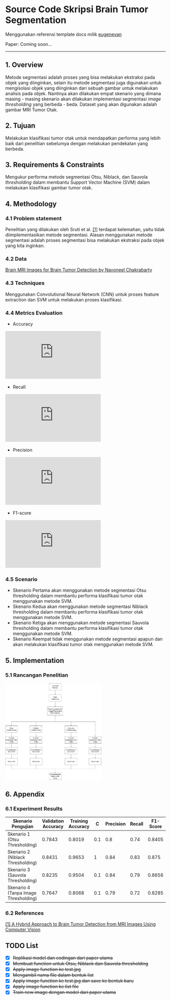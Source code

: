 # Source Code Skripsi Brain Tumor Segmentation 

Menggunakan referensi template docs milik [eugeneyan](https://github.com/eugeneyan/ml-design-docs)

Paper: Coming soon...

---

## 1. Overview

Metode segmentasi adalah proses yang bisa melakukan ekstraksi pada objek yang diinginkan, selain itu metode segmentasi juga digunakan untuk mengisolasi objek yang diinginkan dari sebuah gambar untuk melakukan analisis pada objek. Nantinya akan dilakukan empat skenario yang dimana masing - masing skenario akan dilakukan implementasi segmentasi *image thresholding* yang berbeda - beda. Dataset yang akan digunakan adalah gambar MRI Tumor Otak.

## 2. Tujuan

Melakukan klasifikasi tumor otak untuk mendapatkan performa yang lebih baik dari penelitian sebelumya dengan melakukan pendekatan yang berbeda.

## 3. Requirements & Constraints

Mengukur performa metode segmentasi Otsu, Niblack, dan Sauvola *thresholding* dalam membantu Support Vector Machine (SVM) dalam melakukan klasifikasi gambar tumor otak.

## 4. Methodology

### 4.1 Problem statement

Penelitian yang dilakukan oleh Sruti et al. [[1]](https://www.indianjournals.com/ijor.aspx?target=ijor:jicse&volume=8&issue=2&article=002) terdapat kelemahan, yaitu tidak diimplementasikan metode segmentasi. Alasan menggunakan metode segmentasi adalah proses segmentasi bisa melakukan ekstraksi pada objek yang kita inginkan.

### 4.2 Data

[Brain MRI Images for Brain Tumor Detection by Navoneel Chakrabarty](https://www.kaggle.com/navoneel/brain-mri-images-for-brain-tumor-detection)

### 4.3 Techniques

Menggunakan Convolutional Neural Network (CNN) untuk proses feature extraction dan SVM untuk melakukan proses klasifikasi.

### 4.4 Metrics Evaluation

- Accuracy

![](https://latex.codecogs.com/gif.latex?Accuracy%20%3D%20%5Cfrac%7BTP&plus;TN%7D%7BTP&plus;TN&plus;FP&plus;FN%7D)

- Recall

![](https://latex.codecogs.com/gif.latex?Recall%20%3D%20%5Cfrac%7BTP%7D%7BTP&plus;FN%7D)

- Precision

![](https://latex.codecogs.com/gif.latex?Precision%20%3D%20%5Cfrac%7BTP%7D%7BTP&plus;FP%7D)

- F1-score

![](https://latex.codecogs.com/gif.latex?F1-score%20%3D%20%5Cfrac%7B2*%28Precision*Recall%29%7D%7B%28Precision*Recall%29%7D)

### 4.5 Scenario

- Skenario Pertama akan menggunakan metode segmentasi Otsu thresholding dalam membantu performa klasifikasi tumor otak menggunakan metode SVM.
- Skenario Kedua akan menggunakan metode segmentasi Niblack thresholding dalam membantu performa klasifikasi tumor otak menggunakan metode SVM.
- Skenario Ketiga akan menggunakan metode segmentasi Sauvola thresholding dalam membantu performa klasifikasi tumor otak menggunakan metode SVM.
- Skenario Keempat tidak menggunakan metode segmentasi apapun dan akan melakukan klasifikasi tumor otak menggunakan metode SVM.

## 5. Implementation

### 5.1 Rancangan Penelitian

<img src="assets/1.jpg" width="60%" height="50%">

## 6. Appendix

### 6.1 Experiment Results

| Skenario Pengujian                    | Validation Accuracy | Training Accuracy | C   | Precision | Recall | F1-Score |
|---------------------------------------|---------------------|-------------------|-----|-----------|--------|----------|
| Skenario 1 (Otsu Thresholding)        |        0.7843       |       0.8019      | 0.1 |    0.8    |  0.74  |  0.8405  |
| Skenario 2 (Niblack Thresholding)     |        0.8431       |       0.9653      |  1  |    0.84   |  0.83  |   0.875  |
| Skenario 3 (Sauvola Thresholding)     |        0.8235       |       0.9504      | 0.1 |    0.84   |  0.79  |  0.8656  |
| Skenario 4 (Tanpa Image Thresholding) |        0.7647       |       0.8068      | 0.1 |    0.79   |  0.72  |  0.8285  |

### 6.2 References

[[1] A Hybrid Approach to Brain Tumor Detection from MRI Images Using Computer Vision](https://www.indianjournals.com/ijor.aspx?target=ijor:jicse&volume=8&issue=2&article=002)

## TODO List

- [x] ~~Replikasi model dan codingan dari paper utama~~
- [x] ~~Membuat function untuk Otsu, Niblack dan Sauvola thresholding~~
- [x] ~~Apply image function ke test.jpg~~
- [x] ~~Mengambil nama file dalam bentuk list~~
- [x] ~~Apply image function ke test.jpg dan save ke bentuk baru~~
- [x] ~~Apply image function ke list file~~
- [x] ~~Train new image dengan model dari paper utama~~
